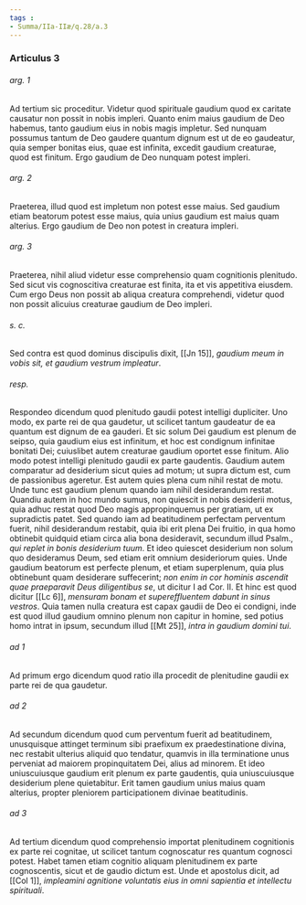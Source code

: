 ```yaml
---
tags : 
- Summa/IIa-IIæ/q.28/a.3
---
```


### Articulus 3

###### arg. 1
Ad tertium sic proceditur. Videtur quod spirituale gaudium quod ex caritate causatur non possit in nobis impleri. Quanto enim maius gaudium de Deo habemus, tanto gaudium eius in nobis magis impletur. Sed nunquam possumus tantum de Deo gaudere quantum dignum est ut de eo gaudeatur, quia semper bonitas eius, quae est infinita, excedit gaudium creaturae, quod est finitum. Ergo gaudium de Deo nunquam potest impleri.

###### arg. 2
Praeterea, illud quod est impletum non potest esse maius. Sed gaudium etiam beatorum potest esse maius, quia unius gaudium est maius quam alterius. Ergo gaudium de Deo non potest in creatura impleri.

###### arg. 3
Praeterea, nihil aliud videtur esse comprehensio quam cognitionis plenitudo. Sed sicut vis cognoscitiva creaturae est finita, ita et vis appetitiva eiusdem. Cum ergo Deus non possit ab aliqua creatura comprehendi, videtur quod non possit alicuius creaturae gaudium de Deo impleri.

###### s. c.
Sed contra est quod dominus discipulis dixit, [[Jn 15]], *gaudium meum in vobis sit, et gaudium vestrum impleatur*.

###### resp.
Respondeo dicendum quod plenitudo gaudii potest intelligi dupliciter. Uno modo, ex parte rei de qua gaudetur, ut scilicet tantum gaudeatur de ea quantum est dignum de ea gauderi. Et sic solum Dei gaudium est plenum de seipso, quia gaudium eius est infinitum, et hoc est condignum infinitae bonitati Dei; cuiuslibet autem creaturae gaudium oportet esse finitum. Alio modo potest intelligi plenitudo gaudii ex parte gaudentis. Gaudium autem comparatur ad desiderium sicut quies ad motum; ut supra dictum est, cum de passionibus ageretur. Est autem quies plena cum nihil restat de motu. Unde tunc est gaudium plenum quando iam nihil desiderandum restat. Quandiu autem in hoc mundo sumus, non quiescit in nobis desiderii motus, quia adhuc restat quod Deo magis appropinquemus per gratiam, ut ex supradictis patet. Sed quando iam ad beatitudinem perfectam perventum fuerit, nihil desiderandum restabit, quia ibi erit plena Dei fruitio, in qua homo obtinebit quidquid etiam circa alia bona desideravit, secundum illud Psalm., *qui replet in bonis desiderium tuum*. Et ideo quiescet desiderium non solum quo desideramus Deum, sed etiam erit omnium desideriorum quies. Unde gaudium beatorum est perfecte plenum, et etiam superplenum, quia plus obtinebunt quam desiderare suffecerint; *non enim in cor hominis ascendit quae praeparavit Deus diligentibus se*, ut dicitur I ad Cor. II. Et hinc est quod dicitur [[Lc 6]], *mensuram bonam et supereffluentem dabunt in sinus vestros*. Quia tamen nulla creatura est capax gaudii de Deo ei condigni, inde est quod illud gaudium omnino plenum non capitur in homine, sed potius homo intrat in ipsum, secundum illud [[Mt 25]], *intra in gaudium domini tui*.

###### ad 1
Ad primum ergo dicendum quod ratio illa procedit de plenitudine gaudii ex parte rei de qua gaudetur.

###### ad 2
Ad secundum dicendum quod cum perventum fuerit ad beatitudinem, unusquisque attinget terminum sibi praefixum ex praedestinatione divina, nec restabit ulterius aliquid quo tendatur, quamvis in illa terminatione unus perveniat ad maiorem propinquitatem Dei, alius ad minorem. Et ideo uniuscuiusque gaudium erit plenum ex parte gaudentis, quia uniuscuiusque desiderium plene quietabitur. Erit tamen gaudium unius maius quam alterius, propter pleniorem participationem divinae beatitudinis.

###### ad 3
Ad tertium dicendum quod comprehensio importat plenitudinem cognitionis ex parte rei cognitae, ut scilicet tantum cognoscatur res quantum cognosci potest. Habet tamen etiam cognitio aliquam plenitudinem ex parte cognoscentis, sicut et de gaudio dictum est. Unde et apostolus dicit, ad [[Col 1]], *impleamini agnitione voluntatis eius in omni sapientia et intellectu spirituali*.

